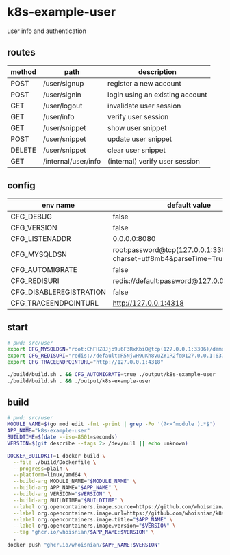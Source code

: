 # k8s-example-user
user info and authentication

## routes
| method | path                | description                     |
| ------ | ------------------- | ------------------------------- |
| POST   | /user/signup        | register a new account          |
| POST   | /user/signin        | login using an existing account |
| GET    | /user/logout        | invalidate user session         |
| GET    | /user/info          | verify user session             |
| GET    | /user/snippet       | show user snippet               |
| POST   | /user/snippet       | update user snippet             |
| DELETE | /user/snippet       | clear user snippet              |
| GET    | /internal/user/info | (internal) verify user session  |

## config
| env name                | default value                                                                   |
| ----------------------- | ------------------------------------------------------------------------------- |
| CFG_DEBUG               | false                                                                           |
| CFG_VERSION             | false                                                                           |
| CFG_LISTENADDR          | 0.0.0.0:8080                                                                    |
| CFG_MYSQLDSN            | root:password@tcp(127.0.0.1:3306)/dbname?charset=utf8mb4&parseTime=True&loc=UTC |
| CFG_AUTOMIGRATE         | false                                                                           |
| CFG_REDISURI            | redis://default:password@127.0.0.1:6379/0                                       |
| CFG_DISABLEREGISTRATION | false                                                                           |
| CFG_TRACEENDPOINTURL    | http://127.0.0.1:4318                                                           |

## start
```sh
# pwd: src/user
export CFG_MYSQLDSN="root:ChFHZ8Jjo9u6F3RxKbiO@tcp(127.0.0.1:3306)/demodb?charset=utf8mb4&parseTime=True&loc=UTC"
export CFG_REDISURI="redis://default:R5NjwH9uKh8vuZY1R2fd@127.0.0.1:6379/0"
export CFG_TRACEENDPOINTURL="http://127.0.0.1:4318"

./build/build.sh . && CFG_AUTOMIGRATE=true ./output/k8s-example-user
./build/build.sh . && ./output/k8s-example-user
```

## build
```sh
# pwd: src/user
MODULE_NAME=$(go mod edit -fmt -print | grep -Po '(?<=^module ).*$')
APP_NAME="k8s-example-user"
BUILDTIME=$(date --iso-8601=seconds)
VERSION=$(git describe --tags 2> /dev/null || echo unknown)

DOCKER_BUILDKIT=1 docker build \
  --file ./build/Dockerfile \
  --progress=plain \
  --platform=linux/amd64 \
  --build-arg MODULE_NAME="$MODULE_NAME" \
  --build-arg APP_NAME="$APP_NAME" \
  --build-arg VERSION="$VERSION" \
  --build-arg BUILDTIME="$BUILDTIME" \
  --label org.opencontainers.image.source=https://github.com/whoisnian/k8s-example \
  --label org.opencontainers.image.url=https://github.com/whoisnian/k8s-example \
  --label org.opencontainers.image.title="$APP_NAME" \
  --label org.opencontainers.image.version="$VERSION" \
  --tag "ghcr.io/whoisnian/$APP_NAME:$VERSION" \
  .
docker push "ghcr.io/whoisnian/$APP_NAME:$VERSION"
```
